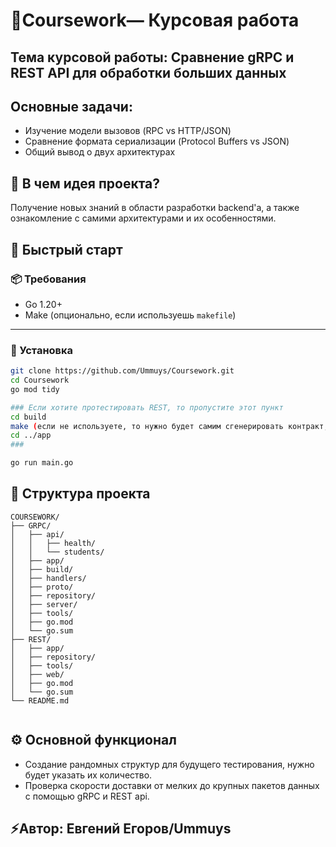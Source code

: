 # 📃Coursework— Курсовая работа

## Тема курсовой работы: Сравнение gRPC и REST API для обработки больших данных

## Основные задачи:

- Изучение модели вызовов (RPC vs HTTP/JSON)
- Сравнение формата сериализации (Protocol Buffers vs JSON)
- Общий вывод о двух архитектурах

## 💫 В чем идея проекта?

Получение новых знаний в области разработки backend'a, а также ознакомление с самими архитектурами и их особенностями.

## 🚀 Быстрый старт

### 📦 Требования

- Go 1.20+
- Make (опционально, если используешь `makefile`)

---

### 🔧 Установка

```bash
git clone https://github.com/Ummuys/Coursework.git
cd Coursework
go mod tidy

### Если хотите протестировать REST, то пропустите этот пункт
cd build
make (если не используете, то нужно будет самим сгенерировать контракт, взяв команды из Makefile)
cd ../app
###

go run main.go
```

## 🧩 Структура проекта

```
COURSEWORK/
├── GRPC/
│   ├── api/
│   │   ├── health/
│   │   └── students/
│   ├── app/
│   ├── build/
│   ├── handlers/
│   ├── proto/
│   ├── repository/
│   ├── server/
│   ├── tools/
│   ├── go.mod
│   └── go.sum
├── REST/
│   ├── app/
│   ├── repository/
│   ├── tools/
│   ├── web/
│   ├── go.mod
│   └── go.sum
└── README.md
 
```

## ⚙️ Основной функционал

* Создание рандомных структур для будущего тестирования, нужно будет указать их количество.
* Проверка скорости доставки от мелких до крупных пакетов данных с помощью gRPC и REST api.

## ⚡️Автор: Евгений Егоров/Ummuys
